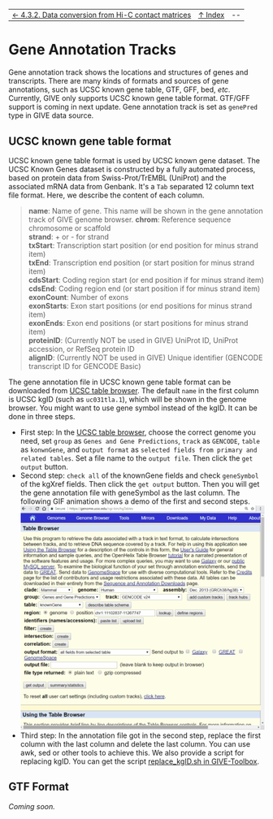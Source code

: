 ||||
| --- | --- | --- |
|[← 4.3.2. Data conversion from Hi-C contact matrices](4.3.2-HiC-conversion.md)| [↑ Index](Readme.md) | -- |

# Gene Annotation Tracks

Gene annotation track shows the locations and structures of genes and transcripts. There are many kinds of formats and sources of gene annotations, such as UCSC known gene table, GTF, GFF, bed, *etc*. Currently, GIVE only supports UCSC known gene table format. GTF/GFF support is coming in next update. Gene annotation track is set as `genePred` type in GIVE data source.

## UCSC known gene table format

UCSC known gene table format is used by UCSC known gene dataset. The UCSC Known Genes dataset is constructed by a fully automated process, based on protein data from Swiss-Prot/TrEMBL (UniProt) and the associated mRNA data from Genbank. It's a `Tab` separated 12 column text file format. Here, we describe the content of each column.

> __name__: Name of gene. This name will be shown in the gene annotation track of GIVE genome browser.
> __chrom__: Reference sequence chromosome or scaffold  
> __strand__: + or - for strand  
> __txStart__: Transcription start position (or end position for minus strand item)  
> __txEnd__: Transcription end position (or start position for minus strand item)  
> __cdsStart__:	Coding region start (or end position if for minus strand item)  
> __cdsEnd__: Coding region end (or start position if for minus strand item)  
> __exonCount__: Number of exons  
> __exonStarts__: Exon start positions (or end positions for minus strand item)  
> __exonEnds__: Exon end positions (or start positions for minus strand item)  
> __proteinID__: (Currently NOT be used in GIVE) UniProt ID, UniProt accession, or RefSeq protein ID  
> __alignID__: (Currently NOT be used in GIVE) Unique identifier (GENCODE transcript ID for GENCODE Basic)  

The gene annotation file in UCSC known gene table format can be downloaded from [UCSC table browser](https://genome.ucsc.edu/cgi-bin/hgTables). The default `name` in the first column is UCSC kgID (such as `uc031tla.1`), which will be shown in the genome browser. You might want to use gene symbol instead of the kgID. It can be done in three steps.
 - First step: In the [UCSC table browser](https://genome.ucsc.edu/cgi-bin/hgTables), choose the correct genome you need, set `group` as `Genes and Gene Predictions`, `track` as `GENCODE`, `table` as `konwnGene`, and `output format` as `selected fields from primary and related tables`. Set a file name to the `output file`. Then click the `get output` button.
 - Second step: `check all` of the knownGene fields and check `geneSymbol` of the kgXref fields. Then click the `get output` button. Then you will get the gene annotation file with geneSymbol as the last column. The following GIF animation shows a demo of the first and second steps.
![](images/4.4-ucsc.gif)
 - Third step: In the annotation file got in the second step, replace the first column with the last column and delete the last column. You can use awk, sed or other tools to achieve this. We also provide a script for replacing kgID. You can get the script [replace_kgID.sh in GIVE-Toolbox](../GIVE-Toolbox/replace_kgID.sh).


## GTF Format

*Coming soon.*